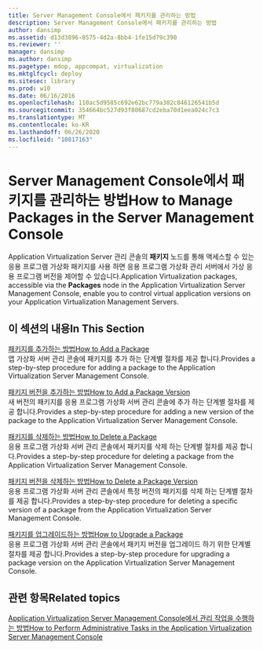 ```yaml
---
title: Server Management Console에서 패키지를 관리하는 방법
description: Server Management Console에서 패키지를 관리하는 방법
author: dansimp
ms.assetid: d13d3896-8575-4d2a-8bb4-1fe15d79c390
ms.reviewer: ''
manager: dansimp
ms.author: dansimp
ms.pagetype: mdop, appcompat, virtualization
ms.mktglfcycl: deploy
ms.sitesec: library
ms.prod: w10
ms.date: 06/16/2016
ms.openlocfilehash: 110ac5d9585c692e62bc779a302c846126541b5d
ms.sourcegitcommit: 354664bc527d93f80687cd2eba70d1eea024c7c3
ms.translationtype: MT
ms.contentlocale: ko-KR
ms.lasthandoff: 06/26/2020
ms.locfileid: "10817163"
---
```

# <span data-ttu-id="11bc2-103">Server Management Console에서 패키지를 관리하는 방법</span><span class="sxs-lookup"><span data-stu-id="11bc2-103">How to Manage Packages in the Server Management Console</span></span>


<span data-ttu-id="11bc2-104">Application Virtualization Server 관리 콘솔의 **패키지** 노드를 통해 액세스할 수 있는 응용 프로그램 가상화 패키지를 사용 하면 응용 프로그램 가상화 관리 서버에서 가상 응용 프로그램 버전을 제어할 수 있습니다.</span><span class="sxs-lookup"><span data-stu-id="11bc2-104">Application Virtualization packages, accessible via the **Packages** node in the Application Virtualization Server Management Console, enable you to control virtual application versions on your Application Virtualization Management Servers.</span></span>

## <span data-ttu-id="11bc2-105">이 섹션의 내용</span><span class="sxs-lookup"><span data-stu-id="11bc2-105">In This Section</span></span>


<a href="" id="how-to-add-a-package"></a>[<span data-ttu-id="11bc2-106">패키지를 추가하는 방법</span><span class="sxs-lookup"><span data-stu-id="11bc2-106">How to Add a Package</span></span>](how-to-add-a-package.md)  
<span data-ttu-id="11bc2-107">앱 가상화 서버 관리 콘솔에 패키지를 추가 하는 단계별 절차를 제공 합니다.</span><span class="sxs-lookup"><span data-stu-id="11bc2-107">Provides a step-by-step procedure for adding a package to the Application Virtualization Server Management Console.</span></span>

<a href="" id="how-to-add-a-package-version"></a>[<span data-ttu-id="11bc2-108">패키지 버전을 추가하는 방법</span><span class="sxs-lookup"><span data-stu-id="11bc2-108">How to Add a Package Version</span></span>](how-to-add-a-package-version.md)  
<span data-ttu-id="11bc2-109">새 버전의 패키지를 응용 프로그램 가상화 서버 관리 콘솔에 추가 하는 단계별 절차를 제공 합니다.</span><span class="sxs-lookup"><span data-stu-id="11bc2-109">Provides a step-by-step procedure for adding a new version of the package to the Application Virtualization Server Management Console.</span></span>

<a href="" id="how-to-delete-a-package"></a>[<span data-ttu-id="11bc2-110">패키지를 삭제하는 방법</span><span class="sxs-lookup"><span data-stu-id="11bc2-110">How to Delete a Package</span></span>](how-to-delete-a-packageserver.md)  
<span data-ttu-id="11bc2-111">응용 프로그램 가상화 서버 관리 콘솔에서 패키지를 삭제 하는 단계별 절차를 제공 합니다.</span><span class="sxs-lookup"><span data-stu-id="11bc2-111">Provides a step-by-step procedure for deleting a package from the Application Virtualization Server Management Console.</span></span>

<a href="" id="how-to-delete-a-package-version"></a>[<span data-ttu-id="11bc2-112">패키지 버전을 삭제하는 방법</span><span class="sxs-lookup"><span data-stu-id="11bc2-112">How to Delete a Package Version</span></span>](how-to-delete-a-package-version.md)  
<span data-ttu-id="11bc2-113">응용 프로그램 가상화 서버 관리 콘솔에서 특정 버전의 패키지를 삭제 하는 단계별 절차를 제공 합니다.</span><span class="sxs-lookup"><span data-stu-id="11bc2-113">Provides a step-by-step procedure for deleting a specific version of a package from the Application Virtualization Server Management Console.</span></span>

<a href="" id="how-to-upgrade-a-package"></a>[<span data-ttu-id="11bc2-114">패키지를 업그레이드하는 방법</span><span class="sxs-lookup"><span data-stu-id="11bc2-114">How to Upgrade a Package</span></span>](how-to-upgrade-a-package.md)  
<span data-ttu-id="11bc2-115">응용 프로그램 가상화 서버 관리 콘솔에서 패키지 버전을 업그레이드 하기 위한 단계별 절차를 제공 합니다.</span><span class="sxs-lookup"><span data-stu-id="11bc2-115">Provides a step-by-step procedure for upgrading a package version on the Application Virtualization Server Management Console.</span></span>

## <span data-ttu-id="11bc2-116">관련 항목</span><span class="sxs-lookup"><span data-stu-id="11bc2-116">Related topics</span></span>


[<span data-ttu-id="11bc2-117">Application Virtualization Server Management Console에서 관리 작업을 수행하는 방법</span><span class="sxs-lookup"><span data-stu-id="11bc2-117">How to Perform Administrative Tasks in the Application Virtualization Server Management Console</span></span>](how-to-perform-administrative-tasks-in-the-application-virtualization-server-management-console.md)

 

 





